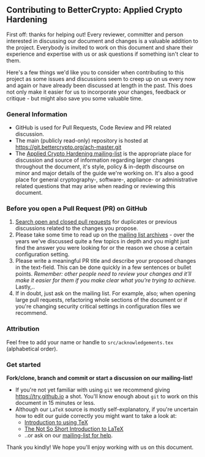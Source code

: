 ## Contributing to BetterCrypto: Applied Crypto Hardening

First off: thanks for helping out! Every reviewer, committer and person
interested in discussing our document and changes is a valuable addition
to the project. Everybody is invited to work on this document and share
their experience and expertise with us or ask questions if something
isn't clear to them.

Here's a few things we'd like you to consider when contributing to this
project as some issues and discussions seem to creep up on us every now
and again or have already been discussed at length in the past. This
does not only make it easier for us to incorporate your changes,
feedback or critique - but might also save you some valuable time.

### General Information

* GitHub is used for Pull Requests, Code Review and PR related
  discussion.
* The main (publicly read-only) repository is hosted at
https://git.bettercrypto.org/ach-master.git
* The [Applied Crypto Hardening mailing-list](https://lists.cert.at/cgi-bin/mailman/listinfo/ach) is the appropriate place for discussion
  and source of information regarding larger changes throughout the document,
  it's style, policy & in-depth discourse on minor and major details of the
  guide we're working on. It's also a good place for general
cryptography-, software-, appliance- or administrative related questions that may arise when reading or reviewing this document.


### Before you open a Pull Request (PR) on GitHub

1. [Search open and closed
   pull requests](https://github.com/BetterCrypto/Applied-Crypto-hardening/pulls?utf8=%E2%9C%93&q=) for duplicates or previous discussions
   related to the changes you propose.
2. Please take some time to read up on the [mailing list archives](https://lists.cert.at/pipermail/ach/) - over the years
   we've discussed quite a few topics in depth and you might just find
    the answer you were looking for or the reason we chose a certain
   configuration setting.
3. Please  write a meaningful PR title and describe
   your proposed changes in the text-field. This can be done quickly
   in a few sentences or bullet points. *Remember: other people need
   to review your changes and it'll make it easier for them if you make
   clear what you're trying to achieve.* Lastly,..
4. If in doubt, just ask on the mailing list. For example, also; when opening large
   pull requests, refactoring whole sections of the document or if you're changing
   security critical settings in configuration files we recommend.


### Attribution

Feel free to add your name or handle to `src/acknowledgements.tex` (alphabetical
order).

### Get started

**Fork/clone, branch and commit or start a discussion on our mailing-list!**

* If you're not yet familiar with using `git` we recommend giving
https://try.github.io a shot. You'll know enough about `git` to work on
this document in 15 minutes or less.
* Although our `LaTeX` source is mostly self-explanatory, if you're
uncertain how to edit our guide correctly you might want to take a look at:
   * [Introduction to using TeX](http://www.math.harvard.edu/texman/)
   * [The Not So Short Introduction to LaTeX](https://tobi.oetiker.ch/lshort/lshort.pdf)
   * ..or ask on our [mailing-list for
     help](https://lists.cert.at/cgi-bin/mailman/listinfo/ach).

Thank you kindly! We hope you'll enjoy working with us on this document.

